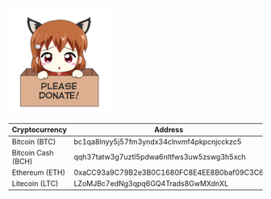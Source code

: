 <img src="https://github.com/K3V1991/Donate-Crypto/blob/main/Anime-Girl-Donation-450.png" width="200"></a>
<br />

| Cryptocurrency | Address |
| --- | --- |
| Bitcoin (BTC) | bc1qa8lnyy5j57fm3yndx34clnvmf4pkpcnjcckzc5 |
| Bitcoin Cash (BCH) | qqh37tatw3g7uztl5pdwa6nltfws3uw5zswg3h5xch |
| Ethereum (ETH)| 0xaCC93a9C79B2e3B0C1680FC8E4EE8B0baf09C3C6 |
| Litecoin (LTC) | LZoMJBc7edNg3qpq6GQ4Trads8GwMXdnXL |
